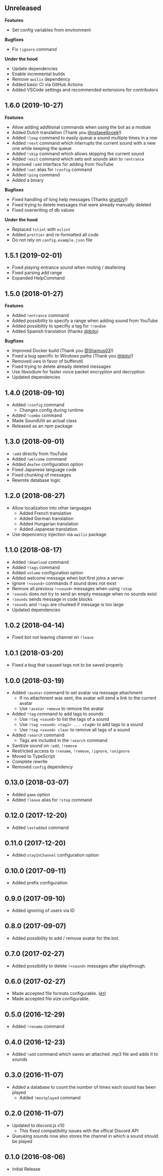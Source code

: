 ## Unreleased

**Features**

+ Set config variables from environment

**Bugfixes**

+ Fix `!ignore` command

**Under the hood**

+ Update dependencies
+ Enable incremental builds
+ Remove `awilix` dependency
+ Added basic CI via GitHub Actions
+ Added VSCode settings and recommended extensions for contributors

## 1.6.0 (2019-10-27)

**Features**

+ Allow adding additional commands when using the bot as a module
+ Added Dutch translation (Thank you [@nstapelbroek](https://github.com/nstapelbroek)!)
+ Added `!loop` command to easily queue a sound multiple times in a row
+ Added `!next` command which interrupts the current sound with a new one while keeping the queue
+ Added `!skip` command which allows skipping the current sound
+ Added `!exit` command which sets exit sounds akin to `!entrance`
+ Improved `!add` interface for adding from YouTube
+ Added `!set` alias for `!config` command
+ Added `!ping` command
+ Added a binary

**Bugfixes**

+ Fixed handling of long help messages (Thanks [gruntzy](https://github.com/gruntzy)!)
+ Fixed trying to delete messages that were already manually deleted
+ Fixed overwriting of db values

**Under the hood**

+ Replaced `tslint` with `eslint`
+ Added `prettier` and re-formatted all code
+ Do not rely on `config.example.json` file

## 1.5.1 (2019-02-01)

+ Fixed playing entrance sound when muting / deafening
+ Fixed parsing add range
+ Expanded HelpCommand

## 1.5.0 (2018-01-27)

**Features**

+ Added `!entrance` command
+ Added possibility to specify a range when adding sound from YouTube
+ Added possibility to specifiy a tag for `!random`
+ Added Spanish translation (thanks [@ibito](https://github.com/ibito))

**Bugfixes**

+ Improved Docker build (Thank you [@Shamus03](https://github.com/Shamus03)!)
+ Fixed a bug specific to Windows paths (Thank you [@ibito](https://github.com/ibito)!)
+ Removed uws in favor of bufferutil
+ Fixed trying to delete already deleted messages
+ Use libsodium for faster voice packet encryption and decryption
+ Updated dependencies

## 1.4.0 (2018-09-10)

+ Added `!config` command
  + Changes config during runtime
+ Added `!combo` command
+ Made SoundUtil an actual class
+ Released as an npm package

## 1.3.0 (2018-09-01)

+ `!add` directly from YouTube
+ Added `!welcome` command
+ Added `deafen` configuration option
+ Fixed Japanese language code
+ Fixed chunking of messages
+ Rewrote database logic

## 1.2.0 (2018-08-27)

+ Allow localization into other languages
  + Added French translation
  + Added German translation
  + Added Hungarian translation
  + Added Japanese translation
+ Use depencency injection via `awilix` package

## 1.1.0 (2018-08-17)

+ Added `!download` command
+ Added `!tags` command
+ Added `volume` configuration option
+ Added welcome message when bot first joins a server
+ Ignore `!<sound>` commands if sound does not exist
+ Remove all previous `!<sound>` messages when using `!stop`
+ `!sounds` does not try to send an empty message when no sounds exist
+ `!sounds` sends message in code blocks
+ `!sounds` and `!tags` are chunked if message is too large
+ Updated dependencies

## 1.0.2 (2018-04-14)

+ Fixed bot not leaving channel on `!leave`

## 1.0.1 (2018-03-20)

+ Fixed a bug that caused tags not to be saved properly

## 1.0.0 (2018-03-19)

+ Added `!avatar` command to set avatar via message attachment
  + If no attachment was sent, the avatar will send a link to the current avatar
  + Use `!avatar remove` to remove the avatar
+ Added `!tag` command to add tags to sounds
  + Use `!tag <sound>` to list the tags of a sound
  + Use `!tag <sound> <tag1> ... <tagN>` to add tags to a sound
  + Use `!tag <sound> clear` to remove all tags of a sound
+ Added `!search` command
  + Tags are included in the `!search` command
+ Sanitize sound on `!add`, `!remove`
+ Restricted access to `!rename`, `!remove`, `!ignore`, `!unignore`
+ Moved to TypeScript
+ Complete rewrite
+ Removed `config` dependency

## 0.13.0 (2018-03-07)

+ Added `game` option
+ Added `!leave` alias for `!stop` command

## 0.12.0 (2017-12-20)

+ Added `lastadded` command

## 0.11.0 (2017-12-20)

+ Added `stayInChannel` configuration option

## 0.10.0 (2017-09-11)

+ Added prefix configuration

## 0.9.0 (2017-09-10)

+ Added ignoring of users via ID

## 0.8.0 (2017-09-07)

+ Added possibility to add / remove avatar for the bot.

## 0.7.0 (2017-02-27)

+ Added possibility to delete `!<sound>` messages after playthrough.

## 0.6.0 (2017-02-27)

+ Made accepted file formats configurable. ([`#3`](https://github.com/markokajzer/discord-soundbot/issues/3))
+ Made accepted file size configurable.

## 0.5.0 (2016-12-29)

+ Added `!rename` command

## 0.4.0 (2016-12-23)

+ Added `!add` command which saves an attached .mp3 file and adds it to sounds

## 0.3.0 (2016-11-07)

+ Added a database to count the number of times each sound has been played
  + Added `!mostplayed` command

## 0.2.0 (2016-11-07)

+ Updated to discord.js v10
  + This fixed compatibility issues with the offical Discord API
+ Queueing sounds now also stores the channel in which a sound should be played

## 0.1.0 (2016-08-06)

+ Initial Release
